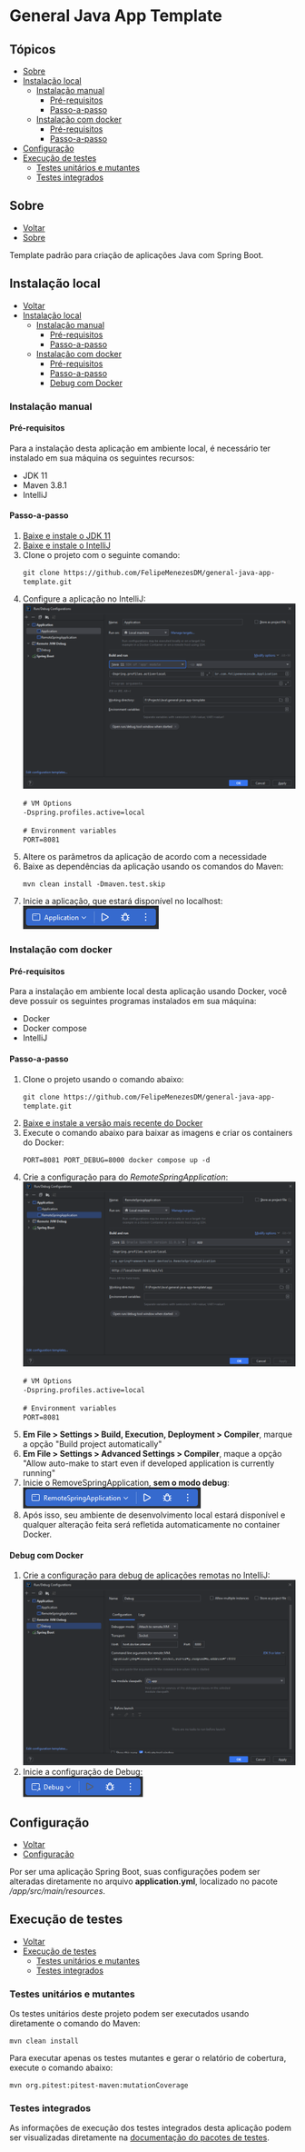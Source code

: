 # General Java App Template
## Tópicos
- [Sobre](#sobre)
- [Instalação local](#instalação-local)
  - [Instalação manual](#instalação-manual)
    - [Pré-requisitos](#pré-requisitos)
    - [Passo-a-passo](#passo-a-passo)
  - [Instalação com docker](#instalação-com-docker)
    - [Pré-requisitos](#pré-requisitos-1)
    - [Passo-a-passo](#passo-a-passo-1)
- [Configuração](#configuração)
- [Execução de testes](#execução-de-testes)
  - [Testes unitários e mutantes](#testes-unitários-e-mutantes)
  - [Testes integrados](#testes-integrados)

## Sobre
- [Voltar](#tópicos)
- [Sobre](#sobre)

Template padrão para criação de aplicações Java com Spring Boot.

## Instalação local
- [Voltar](#tópicos)
- [Instalação local](#instalação-local)
  - [Instalação manual](#instalação-manual)
    - [Pré-requisitos](#pré-requisitos)
    - [Passo-a-passo](#passo-a-passo)
  - [Instalação com docker](#instalação-com-docker)
    - [Pré-requisitos](#pré-requisitos-1)
    - [Passo-a-passo](#passo-a-passo-1)
    - [Debug com Docker](#debug-com-docker)

### Instalação manual
#### Pré-requisitos
Para a instalação desta aplicação em ambiente local, é necessário ter instalado em sua máquina os seguintes recursos:
- JDK 11
- Maven 3.8.1
- IntelliJ

#### Passo-a-passo

1. [Baixe e instale o JDK 11](https://www.oracle.com/br/java/technologies/javase/jdk11-archive-downloads.html)
2. [Baixe e instale o IntelliJ](https://www.jetbrains.com/pt-br/idea/download/#section=windows)
3. Clone o projeto com o seguinte comando:
   ```
   git clone https://github.com/FelipeMenezesDM/general-java-app-template.git
   ```
4. Configure a aplicação no IntelliJ:<br>
   ![](./assets/intellij-config.png)
   ```
   # VM Options
   -Dspring.profiles.active=local
   
   # Environment variables
   PORT=8081
   ```
5. Altere os parâmetros da aplicação de acordo com a necessidade
6. Baixe as dependências da aplicação usando os comandos do Maven:
   ```
   mvn clean install -Dmaven.test.skip
   ```
7. Inicie a aplicação, que estará disponível no localhost:<br>
   ![](./assets/intellij-start.png)

### Instalação com docker
#### Pré-requisitos
Para a instalação em ambiente local desta aplicação usando Docker, você deve possuir os seguintes programas instalados em sua máquina:

- Docker
- Docker compose
- IntelliJ

#### Passo-a-passo
1. Clone o projeto usando o comando abaixo:
   ```
   git clone https://github.com/FelipeMenezesDM/general-java-app-template.git
   ```
2. [Baixe e instale a versão mais recente do Docker](https://docs.docker.com/desktop/install/windows-install/)
3. Execute o comando abaixo para baixar as imagens e criar os containers do Docker:
   ```
   PORT=8081 PORT_DEBUG=8000 docker compose up -d
   ```
4. Crie a configuração para do _RemoteSpringApplication_:<br>
   ![](./assets/intellij-config-remote-application.png)
   ```
   # VM Options
   -Dspring.profiles.active=local
   
   # Environment variables
   PORT=8081
   ```
5. **Em File > Settings > Build, Execution, Deployment > Compiler**, marque a opção "Build project automatically"
6. **Em File > Settings > Advanced Settings > Compiler**, maque a opção "Allow auto-make to start even if developed application is currently running"
7. Inicie o RemoveSpringApplication, **sem o modo debug**:<br>
   ![](./assets/intellij-start-remote-application.png)
8. Após isso, seu ambiente de desenvolvimento local estará disponível e qualquer alteração feita será refletida automaticamente no container Docker.

#### Debug com Docker
1. Crie a configuração para debug de aplicações remotas no IntelliJ:<br>
   ![](./assets/intellij-debug-docker.png)
2. Inicie a configuração de Debug:<br>
   ![](./assets/intellij-start-remote-debug.png)

## Configuração
- [Voltar](#tópicos)
- [Configuração](#configuração)

Por ser uma aplicação Spring Boot, suas configurações podem ser alteradas diretamente no arquivo **application.yml**, localizado no pacote _/app/src/main/resources_.

## Execução de testes
- [Voltar](#tópicos)
- [Execução de testes](#execução-de-testes)
  - [Testes unitários e mutantes](#testes-unitários-e-mutantes)
  - [Testes integrados](#testes-integrados)

### Testes unitários e mutantes
Os testes unitários deste projeto podem ser executados usando diretamente o comando do Maven:
```
mvn clean install
```

Para executar apenas os testes mutantes e gerar o relatório de cobertura, execute o comando abaixo:
```
mvn org.pitest:pitest-maven:mutationCoverage
```

### Testes integrados
As informações de execução dos testes integrados desta aplicação podem ser visualizadas diretamente na [documentação do pacotes de testes](./tests/README.md).